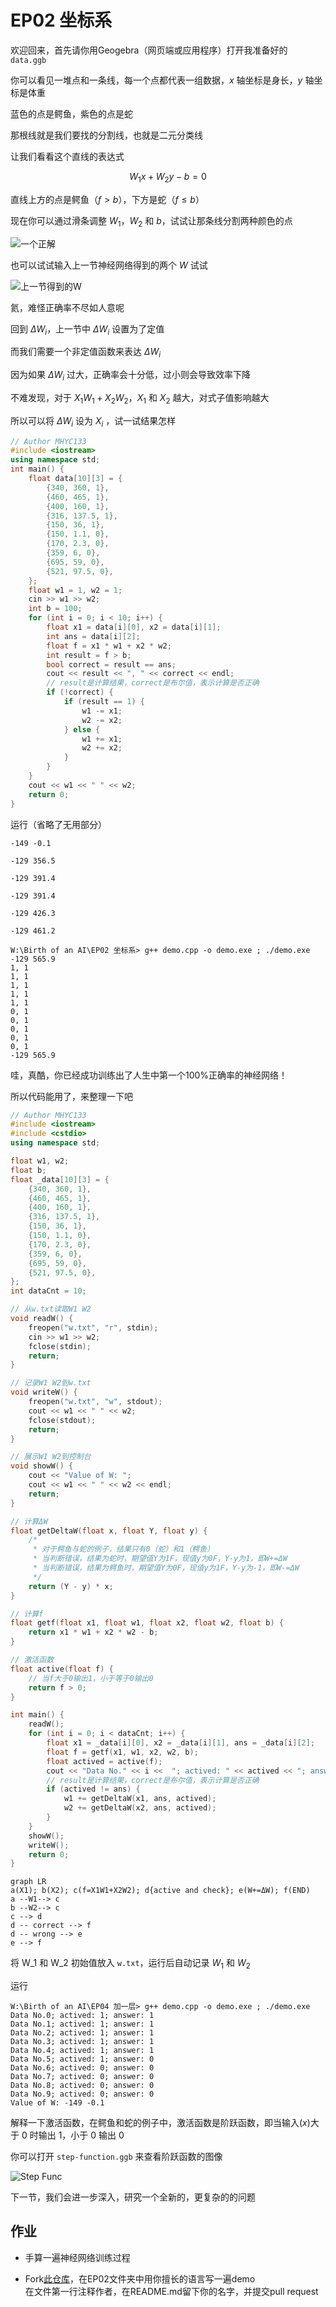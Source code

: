 # EP02 坐标系

欢迎回来，首先请你用Geogebra（网页端或应用程序）打开我准备好的 `data.ggb`

你可以看见一堆点和一条线，每一个点都代表一组数据，$x$ 轴坐标是身长，$y$ 轴坐标是体重

蓝色的点是鳄鱼，紫色的点是蛇

那根线就是我们要找的分割线，也就是二元分类线

让我们看看这个直线的表达式

$$
W_1x+W_2y-b=0
$$

直线上方的点是鳄鱼（$f>b$），下方是蛇（$f\leqslant b$）

现在你可以通过滑条调整 $W_1$，$W_2$ 和 $b$，试试让那条线分割两种颜色的点

![一个正解](images/01.png)

也可以试试输入上一节神经网络得到的两个 $W$ 试试

![上一节得到的W](images/02.png)

氦，难怪正确率不尽如人意呢

回到 $\Delta W_i$，上一节中 $\Delta W_i$ 设置为了定值

而我们需要一个非定值函数来表达 $\Delta W_i$

因为如果 $\Delta W_i$ 过大，正确率会十分低，过小则会导致效率下降

不难发现，对于 $X_1W_1+X_2W_2$，$X_1$ 和 $X_2$ 越大，对式子值影响越大

所以可以将 $\Delta W_i$ 设为 $X_i$ ，试一试结果怎样

```cpp
// Author MHYC133
#include <iostream>
using namespace std;
int main() {
    float data[10][3] = {
        {340, 360, 1},
        {460, 465, 1},
        {400, 160, 1},
        {316, 137.5, 1},
        {150, 36, 1},
        {150, 1.1, 0},
        {170, 2.3, 0},
        {359, 6, 0},
        {695, 59, 0},
        {521, 97.5, 0},
    };
    float w1 = 1, w2 = 1;
    cin >> w1 >> w2;
    int b = 100;
    for (int i = 0; i < 10; i++) {
        float x1 = data[i][0], x2 = data[i][1];
        int ans = data[i][2];
        float f = x1 * w1 + x2 * w2;
        int result = f > b;
        bool correct = result == ans;
        cout << result << ", " << correct << endl;
        // result是计算结果，correct是布尔值，表示计算是否正确
        if (!correct) {
            if (result == 1) {
                w1 -= x1;
                w2 -= x2;
            } else {
                w1 += x1;
                w2 += x2;
            }
        }
    }
    cout << w1 << " " << w2;
    return 0;
}
```

运行（省略了无用部分）

```shell
-149 -0.1

-129 356.5

-129 391.4

-129 391.4

-129 426.3

-129 461.2

W:\Birth of an AI\EP02 坐标系> g++ demo.cpp -o demo.exe ; ./demo.exe
-129 565.9
1, 1
1, 1
1, 1
1, 1
1, 1
0, 1
0, 1
0, 1
0, 1
0, 1
-129 565.9
```

哇，真酷，你已经成功训练出了人生中第一个100%正确率的神经网络！

所以代码能用了，来整理一下吧

```cpp
// Author MHYC133
#include <iostream>
#include <cstdio>
using namespace std;

float w1, w2;
float b;
float _data[10][3] = {
    {340, 360, 1},
    {460, 465, 1},
    {400, 160, 1},
    {316, 137.5, 1},
    {150, 36, 1},
    {150, 1.1, 0},
    {170, 2.3, 0},
    {359, 6, 0},
    {695, 59, 0},
    {521, 97.5, 0},
};
int dataCnt = 10;

// 从w.txt读取W1 W2
void readW() {
    freopen("w.txt", "r", stdin);
    cin >> w1 >> w2;
    fclose(stdin);
    return;
}

// 记录W1 W2到w.txt
void writeW() {
    freopen("w.txt", "w", stdout);
    cout << w1 << " " << w2;
    fclose(stdout);
    return;
}

// 展示W1 W2到控制台
void showW() {
    cout << "Value of W: ";
    cout << w1 << " " << w2 << endl;
    return;
}

// 计算ΔW
float getDeltaW(float x, float Y, float y) {
    /* 
     * 对于鳄鱼与蛇的例子，结果只有0（蛇）和1（鳄鱼）
     * 当判断错误，结果为蛇时，期望值Y为1F，现值y为0F，Y-y为1，即W+=ΔW
     * 当判断错误，结果为鳄鱼时，期望值Y为0F，现值y为1F，Y-y为-1，即W-=ΔW
     */
    return (Y - y) * x;
}

// 计算f
float getf(float x1, float w1, float x2, float w2, float b) {
    return x1 * w1 + x2 * w2 - b;
}

// 激活函数
float active(float f) {
    // 当f大于0输出1，小于等于0输出0
    return f > 0;
}

int main() {
    readW();
    for (int i = 0; i < dataCnt; i++) {
        float x1 = _data[i][0], x2 = _data[i][1], ans = _data[i][2];
        float f = getf(x1, w1, x2, w2, b);
        float actived = active(f);
        cout << "Data No." << i <<  "; actived: " << actived << "; answer: " << ans << "; is correct: " << (actived == ans) << endl;
        // result是计算结果，correct是布尔值，表示计算是否正确
        if (actived != ans) {
            w1 += getDeltaW(x1, ans, actived);
            w2 += getDeltaW(x2, ans, actived);
        }
    }
    showW();
    writeW();
    return 0;
}
```

```mermaid
graph LR
a(X1); b(X2); c(f=X1W1+X2W2); d{active and check}; e(W+=ΔW); f(END)
a --W1--> c
b --W2--> c
c --> d
d -- correct --> f
d -- wrong --> e
e --> f
```

将 W_1 和 W_2 初始值放入 `w.txt`，运行后自动记录 $W_1$ 和 $W_2$

运行

```shell
W:\Birth of an AI\EP04 加一层> g++ demo.cpp -o demo.exe ; ./demo.exe
Data No.0; actived: 1; answer: 1
Data No.1; actived: 1; answer: 1
Data No.2; actived: 1; answer: 1
Data No.3; actived: 1; answer: 1
Data No.4; actived: 1; answer: 1
Data No.5; actived: 1; answer: 0
Data No.6; actived: 0; answer: 0
Data No.7; actived: 0; answer: 0
Data No.8; actived: 0; answer: 0
Data No.9; actived: 0; answer: 0
Value of W: -149 -0.1
```

解释一下激活函数，在鳄鱼和蛇的例子中，激活函数是阶跃函数，即当输入($x$)大于 $0$ 时输出 $1$，小于 $0$ 输出 $0$

你可以打开 `step-function.ggb` 来查看阶跃函数的图像

![Step Func](images/step-function.png)

下一节，我们会进一步深入，研究一个全新的，更复杂的的问题

## 作业

- 手算一遍神经网络训练过程

- Fork[此仓库](https://gitlab.com/MHYCWasTaken/Birth-of-an-AI)，在EP02文件夹中用你擅长的语言写一遍demo  
在文件第一行注释作者，在README.md留下你的名字，并提交pull request
